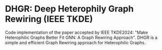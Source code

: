 # DHGR: Deep Heterophily Graph Rewiring (IEEE TKDE)
Code implementation of the paper accepted by IEEE TKDE2024: "Make Heterophilic Graphs Better Fit GNN: A Graph Rewiring Approach". DHGR is a simple and efficient Graph Rewiring approach for Heterophilic Graphs.

